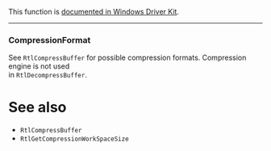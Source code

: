 This function is [documented in Windows Driver Kit](https://learn.microsoft.com/en-us/windows-hardware/drivers/ddi/ntifs/nf-ntifs-rtldecompressbuffer).

---

### CompressionFormat

See `RtlCompressBuffer` for possible compression formats. Compression engine is not used \
in `RtlDecompressBuffer`.

# See also

* `RtlCompressBuffer`
* `RtlGetCompressionWorkSpaceSize`

